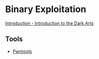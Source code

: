 # Binary Exploitation
[Introduction - Introduction to the Dark Arts](https://one2bla.me/the-dark-arts/introduction.html)

## Tools
- [Pwntools](Pwntools.md)